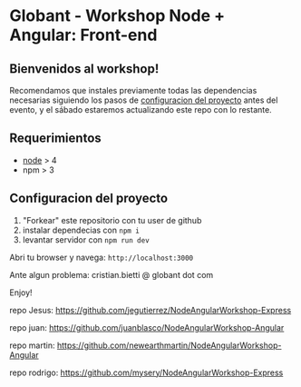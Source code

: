
# Globant - Workshop Node + Angular: Front-end

## Bienvenidos al workshop!

Recomendamos que instales previamente todas las dependencias necesarias siguiendo los pasos de [configuracion del proyecto](#configuracion-del-proyecto) antes del evento, y el sábado estaremos actualizando este repo con lo restante.

## Requerimientos

* [node](https://nodejs.org/en/) > 4
* npm > 3

## Configuracion del proyecto

1) "Forkear" este repositorio con tu user de github  
2) instalar dependecias con `npm i`  
3) levantar servidor con `npm run dev`

Abri tu browser y navega: `http://localhost:3000`

Ante algun problema: cristian.bietti @ globant dot com

Enjoy!


repo Jesus:
https://github.com/jegutierrez/NodeAngularWorkshop-Express

repo juan:
https://github.com/juanblasco/NodeAngularWorkshop-Angular

repo martin:
https://github.com/newearthmartin/NodeAngularWorkshop-Angular

repo rodrigo:
https://github.com/mysery/NodeAngularWorkshop-Express
